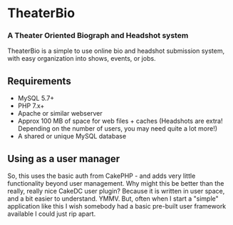 # TheaterBio
### A Theater Oriented Biograph and Headshot system
TheaterBio is a simple to use online bio and headshot submission system, with easy organization into shows, events, or jobs.


## Requirements
 * MySQL 5.7+
 * PHP 7.x+
 * Apache or similar webserver
 * Approx 100 MB of space for web files + caches (Headshots are extra!  Depending on the number of users, you may need quite a lot more!)
 * A shared or unique MySQL database

## Using as a user manager

So, this uses the basic auth from CakePHP - and adds very little functionality beyond user management.  Why might this be better than the really, really nice CakeDC user plugin?  Because it is written in user space, and a bit easier to understand.  YMMV.  But, often when I start a "simple" application like this I wish somebody had a basic pre-built user framework available I could just rip apart. 